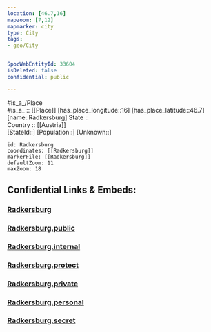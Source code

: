 ```yaml
---
location: [46.7,16] 
mapzoom: [7,12] 
mapmarker: city 
type: City
tags:
- geo/City


SpocWebEntityId: 33604
isDeleted: false
confidential: public

---
```

#is_a_/Place  
#is_a_ :: [[Place]] 
[has_place_longitude::16] 
[has_place_latitude::46.7] 
[name::Radkersburg] 
State ::  
Country :: [[Austria]]  
[StateId::] 
[Population::] 
[Unknown::] 


```leaflet
id: Radkersburg
coordinates: [[Radkersburg]] 
markerFile: [[Radkersburg]] 
defaultZoom: 11 
maxZoom: 18
```


## Confidential Links & Embeds: 

### [Radkersburg](/_Standards/Earth/Continent/Europe/Europe~Central/Austria/Austrias_States/Steiermark/City/Radkersburg.md) 

### [Radkersburg.public](/_public/Earth/Continent/Europe/Europe~Central/Austria/Austrias_States/Steiermark/City/Radkersburg.public.md) 

### [Radkersburg.internal](/_internal/Earth/Continent/Europe/Europe~Central/Austria/Austrias_States/Steiermark/City/Radkersburg.internal.md) 

### [Radkersburg.protect](/_protect/Earth/Continent/Europe/Europe~Central/Austria/Austrias_States/Steiermark/City/Radkersburg.protect.md) 

### [Radkersburg.private](/_private/Earth/Continent/Europe/Europe~Central/Austria/Austrias_States/Steiermark/City/Radkersburg.private.md) 

### [Radkersburg.personal](/_personal/Earth/Continent/Europe/Europe~Central/Austria/Austrias_States/Steiermark/City/Radkersburg.personal.md) 

### [Radkersburg.secret](/_secret/Earth/Continent/Europe/Europe~Central/Austria/Austrias_States/Steiermark/City/Radkersburg.secret.md)

